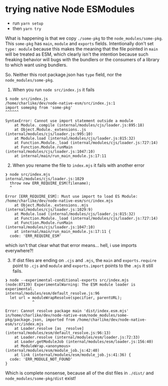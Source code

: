 # trying native Node ESModules

- run `yarn setup`
- then `yarn try`


What is happening is that we copy `./some-pkg` to the `node_modules/some-pkg`.
This `some-pkg` has `main`, `module` and `exports` fields. Intentionally don't set `type: module`
because this makes the meaning that the file pointed in `main` will be treated as ESM, which clearly
isn't the intention because such freaking behavior will bugs with the bundlers or the consumers of
a library to which want using bundlers.


So. Neither this root package.json has `type` field, nor the `node_modules/some-pkg`.


1. When you run `node src/index.js` it fails

```
$ node src/index.js
/home/charlike/dev/node-native-esm/src/index.js:1
import somepkg from 'some-pkg'
^^^^^^

SyntaxError: Cannot use import statement outside a module
    at Module._compile (internal/modules/cjs/loader.js:895:18)
    at Object.Module._extensions..js (internal/modules/cjs/loader.js:995:10)
    at Module.load (internal/modules/cjs/loader.js:815:32)
    at Function.Module._load (internal/modules/cjs/loader.js:727:14)
    at Function.Module.runMain (internal/modules/cjs/loader.js:1047:10)
    at internal/main/run_main_module.js:17:11
```

2. When you rename the file to `index.mjs` it fails with another error

```
❯ node src/index.mjs
internal/modules/cjs/loader.js:1029
  throw new ERR_REQUIRE_ESM(filename);
  ^

Error [ERR_REQUIRE_ESM]: Must use import to load ES Module: /home/charlike/dev/node-native-esm/src/index.mjs
    at Object.Module._extensions..mjs (internal/modules/cjs/loader.js:1029:9)
    at Module.load (internal/modules/cjs/loader.js:815:32)
    at Function.Module._load (internal/modules/cjs/loader.js:727:14)
    at Function.Module.runMain (internal/modules/cjs/loader.js:1047:10)
    at internal/main/run_main_module.js:17:11 {
  code: 'ERR_REQUIRE_ESM'
```

which isn't that clear what that error means... hell, i use imports everywhere?!

3. If dist files are ending on `.cjs` and `.mjs`, the `main` and `exports.require` point to `.cjs` and
`module` and `exports.import` points to the `.mjs` it still fails.

```
❯ node --experimental-conditional-exports src/index.mjs
(node:87139) ExperimentalWarning: The ESM module loader is experimental.
internal/modules/esm/default_resolve.js:96
  let url = moduleWrapResolve(specifier, parentURL);
            ^

Error: Cannot resolve package main 'dist/index.esm.mjs' in/home/charlike/dev/node-native-esm/node_modules/some-pkg/package.json, imported from /home/charlike/dev/node-native-esm/src/index.mjs
    at Loader.resolve [as _resolve] (internal/modules/esm/default_resolve.js:96:13)
    at Loader.resolve (internal/modules/esm/loader.js:72:33)
    at Loader.getModuleJob (internal/modules/esm/loader.js:156:40)
    at ModuleWrap.<anonymous> (internal/modules/esm/module_job.js:42:40)
    at link (internal/modules/esm/module_job.js:41:36) {
  code: 'ERR_MODULE_NOT_FOUND'
}
```

Which is complete nonsense, because all of the dist files in `./dist/` and `node_modules/some-pkg/dist` exist!
